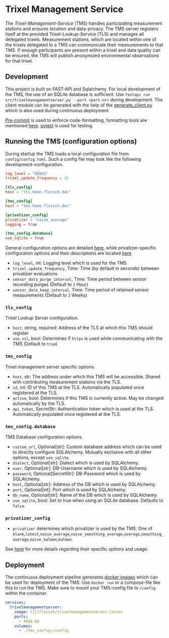 # Trixel Management Service

The *Trixel-Management-Service* (TMS) handles participating measurement stations and ensures location and data-privacy.
The TMS server registers itself at the provided Trixel-Lookup-Service (TLS) and manages all delegated trixels.
Measurement stations, which are located within one of the trixels delegated to a TMS can communicate their measurements to that TMS.
If enough participants are present within a trixel and data quality can be ensured, the TMS will publish anonymized environmental observations for that trixel.

## Development

This project is built on FAST-API and Sqlalchemy. For local development of the TMS, the use of an SQLite database is sufficient.
Use `fastapi run src/trixelmanagementserver.py --port <port-nr>` during development.
The client module can be generated with the help of the [generate_client.py](client_generator/generate_client.py) which is also used during continuous deployment.

[Pre-commit](https://pre-commit.com/) is used to enforce code-formatting, formatting tools are mentioned [here](.pre-commit-config.yaml).
[pytest](https://pytest.org/) is used for testing.

## Running the TMS (configuration options)

During startup the TMS loads a local configuration file from `config/config.toml`.
Such a config file may look like the following development-configuration.

```toml
log_level = "DEBUG"
trixel_update_frequency = 15

[tls_config]
host = "tls.home.fleisch.dev"

[tms_config]
host = "tms.home.fleisch.dev"

[privatizer_config]
privatizer = "naive_average"
logging = true

[tms_config.database]
use_sqlite = true
```

General configuration options are detailed [here](src/config_schema.py), while privatizer-specific configuration options and their descriptions are located [here](src/privatizer/config_schema.py)

* `log_level`, int: Logging level which is used for the TMS
* `trixel_update_frequency`, Time: Time (by default in seconds) between privatizer evaluations
* `sensor_data_purge_interval`, Time: Time period between sensor recording purges (Default to `1` Hour)
* `sensor_data_keep_interval`, Time: Time period of retained sensor measurements (Default to `2` Weeks)

### `tls_config`

Trixel Lookup Server configuration.

* `host`, string, required: Address of the TLS at which this TMS should register
* `use_ssl`, bool: Determines if `https` is used while communicating with the TMS (Default to `true`)

### `tms_config`

Trixel management server specific options.

* `host`, str: The address under which this TMS will be accessible. Shared with contributing measurement stations via the TLS.
* `id`, int: ID of this TMS at the TLS. Automatically populated once registered at the TLS.
* `active`, bool: Determines if this TMS is currently active. May be changed automatically by the TLS.
* `api_token`, SecretStr: Authentication token which is used at the TLS. Automatically populated once registered at the TLS.

### `tms_config.database`

TMS Database configuration options.

* `custom_url`, Optional[str]: Custom database address which can be used to directly configure SQLAlchemy. Mutually exclusive with all other options, except `use_sqlite`.
* `dialect`, Optional[str]: Dialect which is used by SQLAlchemy.
* `user`, Optional[str]: DB-Username which is used by SQLAlchemy.
* `password`, Optional[SecretStr]: DB-Password which is used by SQLAlchemy.
* `host`, Optional[str]: Address of the DB which is used by SQLAlchemy.
* `port`, Optional[int]: Port which is used by SQLAlchemy.
* `db_name`, Optional[str]: Name of the DB which is used by SQLAlchemy.
* `use_sqlite`, bool: Set to true when using an SQLite database. Defaults to `false`.

### `privatizer_config`

* `privatizer` determines which privatizer is used by the TMS. One of `blank`,`latest`,`naive_average`,`naive_smoothing_average`,`average`,`smoothing_average`,`naive_kalman`,`kalman`.

See [here](src/privatizer/config_schema.py) for more details regarding their specific options and usage.

## Deployment

The continuous deployment pipeline generates [docker images](https://hub.docker.com/r/tillfleisch/trixelmanagementserver/tags) which can be used for deployment of the TMS.
Use `docker run` or a compose-file like this to run the TMS.
Make sure to mount your TMS-config file to `/config` within the container.

```yaml
services:
  trixelmanagementserver:
    image: tillfleisch/trixelmanagementserver:latest
    ports:
      - 4666:80
    volumes:
      - ./tms_config:/config
```
